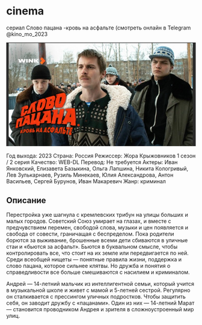 # cinema
сериал Слово пацана -кровь на асфальте (смотреть онлайн в Telegram @kino_mo_2023

![Слово Пацана-кровь на асфальте](https://github.com/moneyrobot2023/cinema/blob/main/1.jpg)

Год выхода: 2023
Страна: Россия
Режиссер: Жора Крыжовников
1 сезон / 2 серия
Качество: WEB-DL
Перевод: Не требуется
Актеры: Иван Янковский, Елизавета Базыкина, Ольга Лапшина, Никита Кологривый, Лев Зулькарнаев, Рузиль Минекаев, Юлия Александрова, Антон Васильев, Сергей Бурунов, Иван Макаревич
Жанр: криминал

Описание
-
Перестройка уже шагнула с кремлевских трибун на улицы больших и малых городов. Советский Союз умирает на глазах, и вместе с предчувствием перемен, свободой слова, музыки и цен появляется и свобода от совести, граничащая с беспределом. Пока родители борются за выживание, брошенные всеми дети сбиваются в уличные стаи и «бьются за асфальт». Бьются в буквальном смысле, чтобы контролировать все, что стоит на их земле или передвигается по ней. Среди всеобщей нищеты — понятные правила жизни, поддержка и слово пацана, которое сильнее клятвы. Но дружба и понятия о справедливости все больше смешиваются с насилием и криминалом.

Андрей — 14-летний мальчик из интеллигентной семьи, который учится в музыкальной школе и живет с мамой и 5-летней сестрой. Регулярно он сталкивается с прессингом уличных подростков. Чтобы защитить себя, он заводит дружбу с «пацанами». Один из них — 14-летний Марат — становится проводником Андрея и зрителя в сложноустроенный мир улиц.


